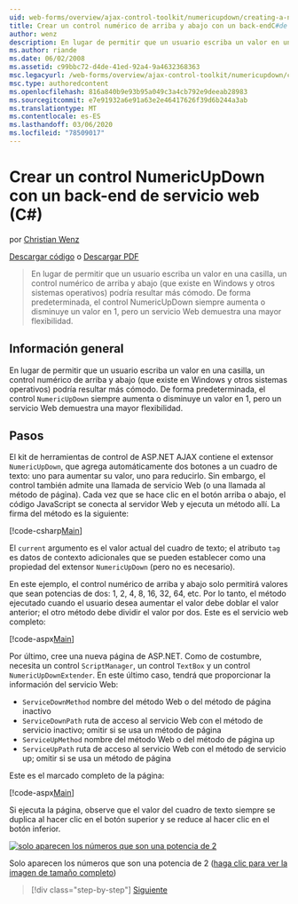 ```yaml
---
uid: web-forms/overview/ajax-control-toolkit/numericupdown/creating-a-numeric-up-down-control-with-a-web-service-backend-cs
title: Crear un control numérico de arriba y abajo con un back-endC#de servicio Web () | Microsoft Docs
author: wenz
description: En lugar de permitir que un usuario escriba un valor en una casilla, un control numérico de arriba y abajo (que existe en Windows y otros sistemas operativos) podría demostrar como más c...
ms.author: riande
ms.date: 06/02/2008
ms.assetid: c99bbc72-d4de-41ed-92a4-9a4632368363
msc.legacyurl: /web-forms/overview/ajax-control-toolkit/numericupdown/creating-a-numeric-up-down-control-with-a-web-service-backend-cs
msc.type: authoredcontent
ms.openlocfilehash: 816a840b9e93b95a049c3a4cb792e9deeab28983
ms.sourcegitcommit: e7e91932a6e91a63e2e46417626f39d6b244a3ab
ms.translationtype: MT
ms.contentlocale: es-ES
ms.lasthandoff: 03/06/2020
ms.locfileid: "78509017"
---
```

# <a name="creating-a-numeric-updown-control-with-a-web-service-backend-c"></a>Crear un control NumericUpDown con un back-end de servicio web (C#)

por [Christian Wenz](https://github.com/wenz)

[Descargar código](https://download.microsoft.com/download/9/3/f/93f8daea-bebd-4821-833b-95205389c7d0/numericupdown1.cs.zip) o [Descargar PDF](https://download.microsoft.com/download/2/d/c/2dc10e34-6983-41d4-9c08-f78f5387d32b/numericupdown1CS.pdf)

> En lugar de permitir que un usuario escriba un valor en una casilla, un control numérico de arriba y abajo (que existe en Windows y otros sistemas operativos) podría resultar más cómodo. De forma predeterminada, el control NumericUpDown siempre aumenta o disminuye un valor en 1, pero un servicio Web demuestra una mayor flexibilidad.

## <a name="overview"></a>Información general

En lugar de permitir que un usuario escriba un valor en una casilla, un control numérico de arriba y abajo (que existe en Windows y otros sistemas operativos) podría resultar más cómodo. De forma predeterminada, el control `NumericUpDown` siempre aumenta o disminuye un valor en 1, pero un servicio Web demuestra una mayor flexibilidad.

## <a name="steps"></a>Pasos

El kit de herramientas de control de ASP.NET AJAX contiene el extensor `NumericUpDown`, que agrega automáticamente dos botones a un cuadro de texto: uno para aumentar su valor, uno para reducirlo. Sin embargo, el control también admite una llamada de servicio Web (o una llamada al método de página). Cada vez que se hace clic en el botón arriba o abajo, el código JavaScript se conecta al servidor Web y ejecuta un método allí. La firma del método es la siguiente:

[!code-csharp[Main](creating-a-numeric-up-down-control-with-a-web-service-backend-cs/samples/sample1.cs)]

El `current` argumento es el valor actual del cuadro de texto; el atributo `tag` es datos de contexto adicionales que se pueden establecer como una propiedad del extensor `NumericUpDown` (pero no es necesario).

En este ejemplo, el control numérico de arriba y abajo solo permitirá valores que sean potencias de dos: 1, 2, 4, 8, 16, 32, 64, etc. Por lo tanto, el método ejecutado cuando el usuario desea aumentar el valor debe doblar el valor anterior; el otro método debe dividir el valor por dos. Este es el servicio web completo:

[!code-aspx[Main](creating-a-numeric-up-down-control-with-a-web-service-backend-cs/samples/sample2.aspx)]

Por último, cree una nueva página de ASP.NET. Como de costumbre, necesita un control `ScriptManager`, un control `TextBox` y un control `NumericUpDownExtender`. En este último caso, tendrá que proporcionar la información del servicio Web:

- `ServiceDownMethod` nombre del método Web o del método de página inactivo
- `ServiceDownPath` ruta de acceso al servicio Web con el método de servicio inactivo; omitir si se usa un método de página
- `ServiceUpMethod` nombre del método Web o del método de página up
- `ServiceUpPath` ruta de acceso al servicio Web con el método de servicio up; omitir si se usa un método de página

Este es el marcado completo de la página:

[!code-aspx[Main](creating-a-numeric-up-down-control-with-a-web-service-backend-cs/samples/sample3.aspx)]

Si ejecuta la página, observe que el valor del cuadro de texto siempre se duplica al hacer clic en el botón superior y se reduce al hacer clic en el botón inferior.

[![solo aparecen los números que son una potencia de 2](creating-a-numeric-up-down-control-with-a-web-service-backend-cs/_static/image2.png)](creating-a-numeric-up-down-control-with-a-web-service-backend-cs/_static/image1.png)

Solo aparecen los números que son una potencia de 2 ([haga clic para ver la imagen de tamaño completo](creating-a-numeric-up-down-control-with-a-web-service-backend-cs/_static/image3.png))

> [!div class="step-by-step"]
> [Siguiente](creating-a-numeric-up-down-control-with-a-web-service-backend-vb.md)
